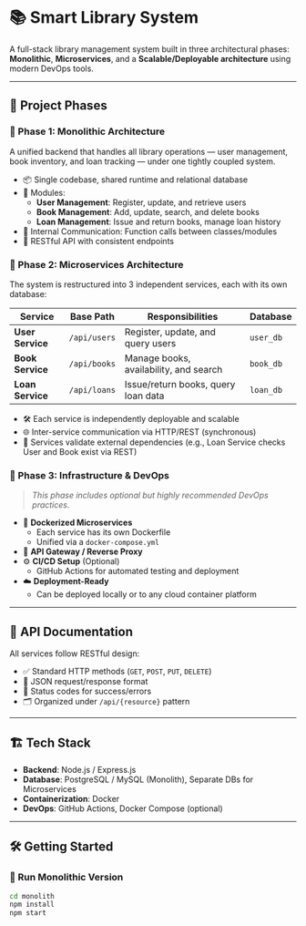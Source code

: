 # 📚 Smart Library System

A full-stack library management system built in three architectural phases: **Monolithic**, **Microservices**, and a **Scalable/Deployable architecture** using modern DevOps tools.

---

## 🚀 Project Phases

### 🔹 Phase 1: Monolithic Architecture

A unified backend that handles all library operations — user management, book inventory, and loan tracking — under one tightly coupled system.

- 📦 Single codebase, shared runtime and relational database
- 🧩 Modules:
  - **User Management**: Register, update, and retrieve users
  - **Book Management**: Add, update, search, and delete books
  - **Loan Management**: Issue and return books, manage loan history
- 🔄 Internal Communication: Function calls between classes/modules
- 📡 RESTful API with consistent endpoints

### 🔹 Phase 2: Microservices Architecture

The system is restructured into 3 independent services, each with its own database:

| Service         | Base Path      | Responsibilities                          | Database  |
|----------------|----------------|-------------------------------------------|-----------|
| **User Service** | `/api/users`   | Register, update, and query users         | `user_db` |
| **Book Service** | `/api/books`   | Manage books, availability, and search    | `book_db` |
| **Loan Service** | `/api/loans`   | Issue/return books, query loan data       | `loan_db` |

- 🛠 Each service is independently deployable and scalable
- 🌐 Inter-service communication via HTTP/REST (synchronous)
- 🔐 Services validate external dependencies (e.g., Loan Service checks User and Book exist via REST)

### 🔹 Phase 3: Infrastructure & DevOps

> _This phase includes optional but highly recommended DevOps practices._

- 🐳 **Dockerized Microservices**
  - Each service has its own Dockerfile
  - Unified via a `docker-compose.yml`
- 📡 **API Gateway / Reverse Proxy** 
- ⚙️ **CI/CD Setup** (Optional)
  - GitHub Actions for automated testing and deployment
- ☁️ **Deployment-Ready**
  - Can be deployed locally or to any cloud container platform

---

## 🧪 API Documentation

All services follow RESTful design:
- ✅ Standard HTTP methods (`GET`, `POST`, `PUT`, `DELETE`)
- 🧾 JSON request/response format
- 📍 Status codes for success/errors
- 🗂 Organized under `/api/{resource}` pattern



---

## 🏗️ Tech Stack

- **Backend**: Node.js / Express.js
- **Database**: PostgreSQL / MySQL (Monolith), Separate DBs for Microservices
- **Containerization**: Docker 
- **DevOps**: GitHub Actions, Docker Compose (optional)

---

## 🛠️ Getting Started

### 🔧 Run Monolithic Version

```bash
cd monolith
npm install
npm start
